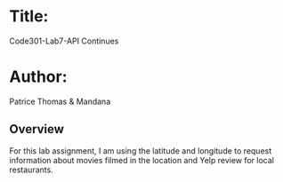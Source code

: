 # Title: 
Code301-Lab7-API Continues

# Author: 
Patrice Thomas & Mandana

## Overview

For this lab assignment, I am using the latitude and longitude to request information about movies filmed in the location and Yelp review for local restaurants.